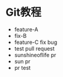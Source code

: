 # Git教程

- feature-A
- fix-B
- feature-C
fix bug
- test pull request
- sunshineoflife pr
- sun pr
- pr test